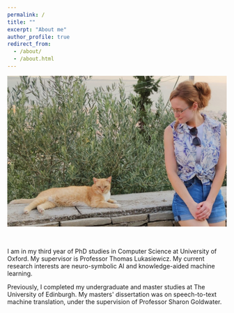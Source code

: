 ```yaml
---
permalink: /
title: ""
excerpt: "About me"
author_profile: true
redirect_from: 
  - /about/
  - /about.html
---
```


<p align="center">
  <img src="https://raw.githubusercontent.com/mihaela-stoian/mihaela-stoian.github.io/main/images/profile/background_profile.jpg" alt="Photo" style="width: 560px;"/> 
</p>

<br>

I am in my third year of PhD studies in Computer Science at University of Oxford. My supervisor is Professor Thomas Lukasiewicz.
My current research interests are neuro-symbolic AI and knowledge-aided machine learning.

Previously, I completed my undergraduate and master studies at The University of Edinburgh. My masters' dissertation was on speech-to-text machine translation, under the supervision of Professor Sharon Goldwater.
